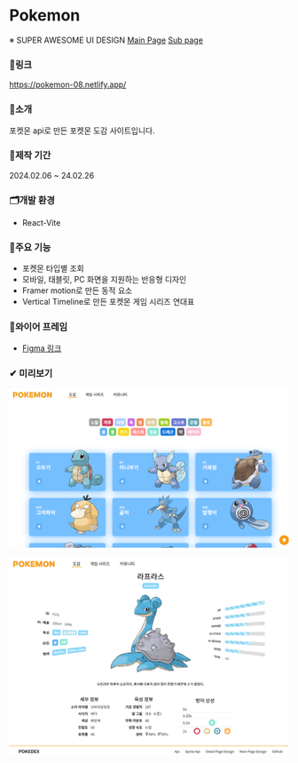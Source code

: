 # Pokemon

※ SUPER AWESOME UI DESIGN [Main Page](https://github.com/IdoBouskila/Pokedex)  [Sub page](https://github.com/HybridShivam/pokedex-angular-app)

### 🔗링크
https://pokemon-08.netlify.app/

### 🔎소개
포켓몬 api로 만든 포켓몬 도감 사이트입니다.

### 📅제작 기간
2024.02.06 ~ 24.02.26

### 🗂개발 환경
- React-Vite

### 🎈주요 기능
- 포켓몬 타입별 조회
- 모바일, 태블릿, PC 화면을 지원하는 반응형 디자인
- Framer motion로 만든 동적 요소
- Vertical Timeline로 만든 포켓몬 게임 시리즈 연대표

### 📏와이어 프레임
- [Figma 링크](https://www.figma.com/file/O9loF8apZOcka9qZ1A65IE/pokemon?type=design&node-id=0-1&mode=design&t=kOHXyEUddA3o6EGH-0)

### ✔ 미리보기
![preview](./public/img/preview1.png)

![preview](./public/img/preview2.png)





